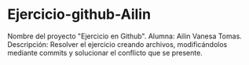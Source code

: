 # Ejercicio-github-Ailin

 Nombre del proyecto "Ejercicio en Github". Alumna: Ailin Vanesa Tomas. Descripción: Resolver el ejercicio creando archivos, modificándolos mediante commits y solucionar el conflicto que se presente.
